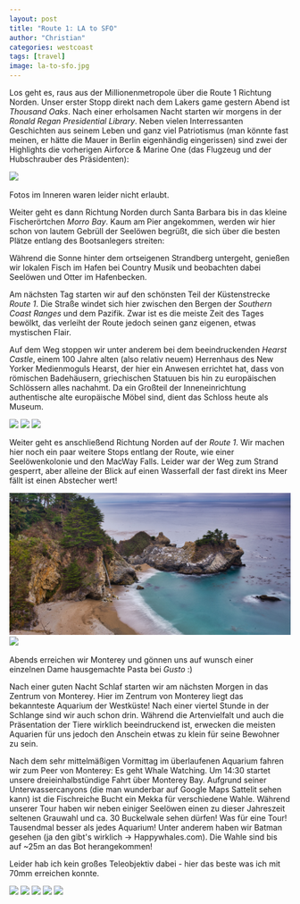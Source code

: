 ```yaml
---
layout: post
title: "Route 1: LA to SFO"
author: "Christian"
categories: westcoast
tags: [travel]
image: la-to-sfo.jpg
---
```

Los geht es, raus aus der Millionenmetropole über die Route 1 Richtung Norden. Unser erster Stopp direkt nach dem Lakers game gestern Abend ist *Thousand Oaks*. Nach einer erholsamen Nacht starten wir morgens in der *Ronald Regan Presidential Library*. Neben vielen Interressanten Geschichten aus seinem Leben und ganz viel Patriotismus (man könnte fast meinen, er hätte die Mauer in Berlin eigenhändig eingerissen) sind zwei der Highlights die vorherigen Airforce & Marine One (das Flugzeug und der Hubschrauber des Präsidenten):

![](/assets/img/us/la-to-sfo-airforce-one.jpg)

Fotos im Inneren waren leider nicht erlaubt.

Weiter geht es dann Richtung Norden durch Santa Barbara bis in das kleine Fischerörtchen *Morro Bay*. Kaum am Pier angekommen, werden wir hier schon von lautem Gebrüll der Seelöwen begrüßt, die sich über die besten Plätze entlang des Bootsanlegers streiten:

Während die Sonne hinter dem ortseigenen Strandberg untergeht, genießen wir lokalen Fisch im Hafen bei Country Musik und beobachten dabei Seelöwen und Otter im Hafenbecken.

Am nächsten Tag starten wir auf den schönsten Teil der Küstenstrecke *Route 1*. Die Straße windet sich hier zwischen den Bergen der *Southern Coast Ranges* und dem Pazifik. Zwar ist es die meiste Zeit des Tages bewölkt, das verleiht der Route jedoch seinen ganz eigenen, etwas mystischen Flair.

Auf dem Weg stoppen wir unter anderem bei dem beeindruckenden *Hearst Castle*, einem 100 Jahre alten  (also relativ neuem) Herrenhaus des New Yorker Medienmoguls Hearst, der hier ein Anwesen errichtet hat, dass von römischen Badehäusern, griechischen Statuuen bis hin zu europäischen Schlössern alles nachahmt. Da ein Großteil der Inneneinrichtung authentische alte europäische Möbel sind, dient das Schloss heute als Museum.

![](/assets/img/us/la-to-sfo-hearst-front.jpg)
![](/assets/img/us/la-to-sfo-hearst-neptune.jpg)
![](/assets/img/us/la-to-sfo-hearst-library.jpg)

Weiter geht es anschließend Richtung Norden auf der *Route 1*. Wir machen hier noch ein paar weitere Stops entlang der Route, wie einer Seelöwenkolonie und den MacWay Falls. Leider war der Weg zum Strand gesperrt, aber alleine der Blick auf einen Wasserfall der fast direkt ins Meer fällt ist einen Abstecher wert!

![](/assets/img/us/la-to-sfo-macway.jpg)
![](/assets/img/us/la-to-sfo-seeloewen.jpg)

Abends erreichen wir Monterey und gönnen uns auf wunsch einer einzelnen Dame hausgemachte Pasta bei *Gusto* :)

Nach einer guten Nacht Schlaf starten wir am nächsten Morgen in das Zentrum von Monterey. Hier im Zentrum von Monterey liegt das bekannteste Aquarium der Westküste! Nach einer viertel Stunde in der Schlange sind wir auch schon drin.
Während die Artenvielfalt und auch die Präsentation der Tiere wirklich beeindruckend ist, erwecken die meisten Aquarien für uns jedoch den Anschein etwas zu klein für seine Bewohner zu sein.

Nach dem sehr mittelmäßigen Vormittag im überlaufenen Aquarium fahren wir zum Peer von Monterey: Es geht Whale Watching.
Um 14:30 startet unsere dreieinhalbstündige Fahrt über Monterey Bay. Aufgrund seiner Unterwassercanyons (die man wunderbar auf Google Maps Sattelit sehen kann) ist die Fischreiche Bucht ein Mekka für verschiedene Wahle. Während unserer Tour haben wir neben einiger Seelöwen einen zu dieser Jahreszeit seltenen Grauwahl und ca. 30 Buckelwale sehen dürfen! Was für eine Tour! Tausendmal besser als jedes Aquarium! Unter anderem haben wir Batman gesehen (ja den gibt's wirklich -> Happywhales.com). Die Wahle sind bis auf ~25m an das Bot herangekommen!

Leider hab ich kein großes Teleobjektiv dabei - hier das beste was ich mit 70mm erreichen konnte.

![](la-to-sfo-whale1.jpg)
![](la-to-sfo-whale2.jpg)
![](la-to-sfo-whale-tale.jpg)
![](la-to-sfo-whale-boat.jpg)
![](la-to-sfo-whale-seal.jpg)

